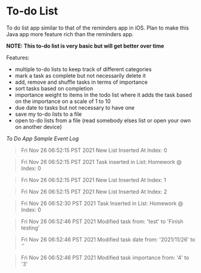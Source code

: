 # To-do List #
To do list app similar to that of the reminders app in iOS. Plan to make this Java app more feature rich than the reminders app.

**NOTE: This to-do list is very basic but will get better over time**

Features:
* multiple to-do lists to keep track of different categories
* mark a task as complete but not necessarily delete it
* add, remove and shuffle tasks in terms of importance
* sort tasks based on completion
* importance weight to items in the todo list where it adds the task based on the importance on a scale of 1 to 10
* due date to tasks but not necessary to have one
* save my to-do lists to a file
* open to-do lists from a file (read somebody elses list or open your own on another device)

*To Do App Sample Event Log*

> Fri Nov 26 06:52:15 PST 2021
New List Inserted At Index: 0


> Fri Nov 26 06:52:15 PST 2021
Task inserted in List:  Homework @ Index: 0


>Fri Nov 26 06:52:15 PST 2021
New List Inserted At Index: 1


>Fri Nov 26 06:52:15 PST 2021
New List Inserted At Index: 2


>Fri Nov 26 06:52:30 PST 2021
Task Inserted in List: Homework @ Index: 0


>Fri Nov 26 06:52:46 PST 2021
Modified task from: 'test' to 'Finish testing'


>Fri Nov 26 06:52:46 PST 2021
Modified task date from: '2021/11/26' to ''


>Fri Nov 26 06:52:46 PST 2021
Modified task importance from: '4' to '3'
